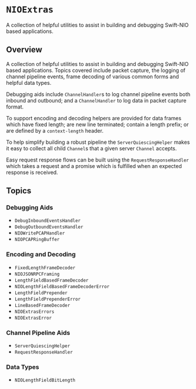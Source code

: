 # ``NIOExtras``

A collection of helpful utilities to assist in building and debugging Swift-NIO based applications.

## Overview

A collection of helpful utilities to assist in building and debugging Swift-NIO based applications.  Topics covered include packet capture, the logging of channel pipeline events, frame decoding of various common forms and helpful data types.

Debugging aids include `ChannelHandler`s to log channel pipeline events both inbound and outbound; and a `ChannelHandler` to log data in packet capture format.

To support encoding and decoding helpers are provided for data frames which have fixed length; are new line terminated; contain a length prefix; or are defined by a `context-length` header.

To help simplify building a robust pipeline the ``ServerQuiescingHelper`` makes it easy to collect all child `Channel`s that a given server `Channel` accepts.

Easy request response flows can be built using the ``RequestResponseHandler`` which takes a request and a promise which is fulfilled when an expected response is received.

## Topics

### Debugging Aids

- ``DebugInboundEventsHandler``
- ``DebugOutboundEventsHandler``
- ``NIOWritePCAPHandler``
- ``NIOPCAPRingBuffer``

### Encoding and Decoding

- ``FixedLengthFrameDecoder``
- ``NIOJSONRPCFraming``
- ``LengthFieldBasedFrameDecoder``
- ``NIOLengthFieldBasedFrameDecoderError``
- ``LengthFieldPrepender``
- ``LengthFieldPrependerError``
- ``LineBasedFrameDecoder``
- ``NIOExtrasErrors``
- ``NIOExtrasError``

### Channel Pipeline Aids
- ``ServerQuiescingHelper``
- ``RequestResponseHandler``

### Data Types
- ``NIOLengthFieldBitLength``
